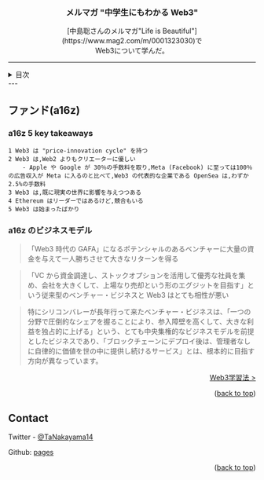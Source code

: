 <a name="readme-top"></a>

<!-- PROJECT LOGO -->
<div align="center">
  <!-- <a href="https://github.com/github_username/repo_name">
    <img src="images/logo.png" alt="Logo" width="80" height="80">
  </a> -->

<h3 align="center">メルマガ "中学生にもわかる Web3"</h3>

  <p align="center">
    [中島聡さんのメルマガ"Life is Beautiful"](https://www.mag2.com/m/0001323030)で<br>
    Web3について学んだ。
    <br />
  </p>
</div>

---

<!-- TABLE OF CONTENTS -->
<details>
  <summary>目次</summary>
  <ol>
    <li><a href="web3index">TLDR</a></li>
    <li><a href="what-is-web3">Web3</a></li>
    <li><a href="bitcoin">Bitcoin</a></li>
    <li><a href="ethereum">Ethereum</a></li>
    <li><a href="defi">DeFi</a></li>
    <li><a href="nft">NFT</a></li>
    <li><a href="dao">DAO</a></li>
    <li><a href="fund">ファンド(a16z)</a></li>
    <li><a href="learn">Web3 学習法</a></li>
    <li><a href="reference">参照</a></li>
  </ol>
</details>
---

## ファンド(a16z)

### a16z 5 key takeaways

    1 Web3 は "price-innovation cycle" を持つ
    2 Web3 は,Web2 よりもクリエーターに優しい
        - Apple や Google が 30％の手数料を取り,Meta (Facebook) に至っては100％の広告収入が Meta に入るのと比べて,Web3 の代表的な企業である OpenSea は,わずか 2.5%の手数料
    3 Web3 は,既に現実の世界に影響を与えつつある
    4 Ethereum はリーダーではあるけど,競合もいる
    5 Web3 は始まったばかり

### a16z のビジネスモデル

> 「Web3 時代の GAFA」になるポテンシャルのあるベンチャーに大量の資金を与えて一人勝ちさせて大きなリターンを得る

> 「VC から資金調達し、ストックオプションを活用して優秀な社員を集め、会社を大きくして、上場なり売却という形のエグジットを目指す」という従来型のベンチャー・ビジネスと Web3 はとても相性が悪い

> 特にシリコンバレーが長年行って来たベンチャー・ビジネスは、「一つの分野で圧倒的なシェアを握ることにより、参入障壁を高くして、大きな利益を独占的に上げる」という、とても中央集権的なビジネスモデルを前提としたビジネスであり、「ブロックチェーンにデプロイ後は、管理者なしに自律的に価値を世の中に提供し続けるサービス」とは、根本的に目指す方向が異なっています。

<p align="right"><a href="learn">Web3学習法 ></a></p>

<p align="right">(<a href="#readme-top">back to top</a>)</p>

<!-- CONTACT -->

## Contact

Twitter - [@TaNakayama14](https://twitter.com/TaNakayama14)

Github: [pages](https://github.com/tnakayama256/tnakayama256.github.io)

<p align="right">(<a href="#readme-top">back to top</a>)</p>

<!-- ACKNOWLEDGMENTS -->

<!-- ## Acknowledgments
-   []() -->

<!-- MARKDOWN LINKS & IMAGES -->
<!-- https://www.markdownguide.org/basic-syntax/#reference-style-links -->
